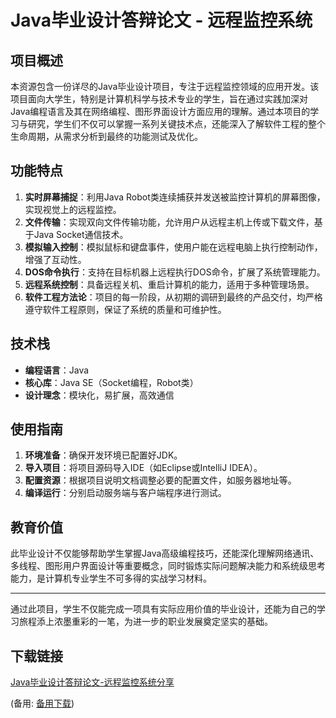 # Java毕业设计答辩论文 - 远程监控系统

## 项目概述

本资源包含一份详尽的Java毕业设计项目，专注于远程监控领域的应用开发。该项目面向大学生，特别是计算机科学与技术专业的学生，旨在通过实践加深对Java编程语言及其在网络编程、图形界面设计方面应用的理解。通过本项目的学习与研究，学生们不仅可以掌握一系列关键技术点，还能深入了解软件工程的整个生命周期，从需求分析到最终的功能测试及优化。

## 功能特点

1. **实时屏幕捕捉**：利用Java Robot类连续捕获并发送被监控计算机的屏幕图像，实现视觉上的远程监控。
2. **文件传输**：实现双向文件传输功能，允许用户从远程主机上传或下载文件，基于Java Socket通信技术。
3. **模拟输入控制**：模拟鼠标和键盘事件，使用户能在远程电脑上执行控制动作，增强了互动性。
4. **DOS命令执行**：支持在目标机器上远程执行DOS命令，扩展了系统管理能力。
5. **远程系统控制**：具备远程关机、重启计算机的能力，适用于多种管理场景。
6. **软件工程方法论**：项目的每一阶段，从初期的调研到最终的产品交付，均严格遵守软件工程原则，保证了系统的质量和可维护性。

## 技术栈

- **编程语言**：Java
- **核心库**：Java SE（Socket编程，Robot类）
- **设计理念**：模块化，易扩展，高效通信

## 使用指南

1. **环境准备**：确保开发环境已配置好JDK。
2. **导入项目**：将项目源码导入IDE（如Eclipse或IntelliJ IDEA）。
3. **配置资源**：根据项目说明文档调整必要的配置文件，如服务器地址等。
4. **编译运行**：分别启动服务端与客户端程序进行测试。

## 教育价值

此毕业设计不仅能够帮助学生掌握Java高级编程技巧，还能深化理解网络通讯、多线程、图形用户界面设计等重要概念，同时锻炼实际问题解决能力和系统级思考能力，是计算机专业学生不可多得的实战学习材料。

---

通过此项目，学生不仅能完成一项具有实际应用价值的毕业设计，还能为自己的学习旅程添上浓墨重彩的一笔，为进一步的职业发展奠定坚实的基础。

## 下载链接
[Java毕业设计答辩论文-远程监控系统分享](https://pan.quark.cn/s/6a4407545410) 

(备用: [备用下载](https://pan.baidu.com/s/1wwx9wl3PtCuFIuI87EMDIw?pwd=1234))
